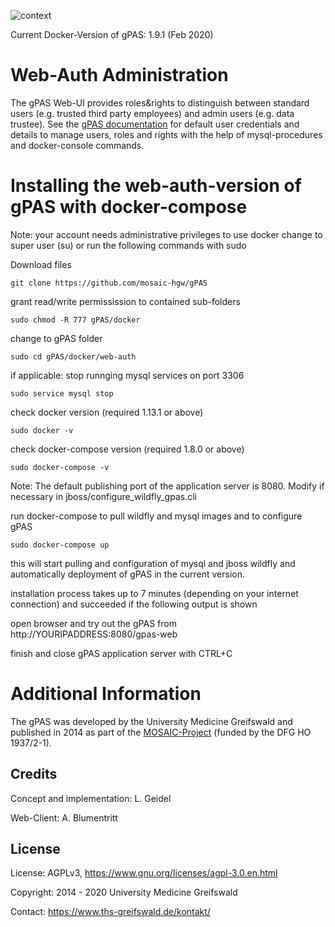 
![context](https://user-images.githubusercontent.com/12081369/49164566-a5794200-f32f-11e8-8d3a-96244ea00832.png)

Current Docker-Version of gPAS: 1.9.1 (Feb 2020)

# Web-Auth Administration
The gPAS Web-UI provides roles&rights to distinguish between standard users (e.g. trusted third party employees) and admin users (e.g. data trustee). See the [gPAS documentation](https://ths-greifswald.de/gpas/handbuch) for default user credentials and details to manage users, roles and rights with the help of mysql-procedures and docker-console commands.

# Installing the web-auth-version of gPAS with docker-compose #

Note: your account needs administrative privileges to use docker
change to super user (su) or run the following commands with sudo

Download files

```git clone https://github.com/mosaic-hgw/gPAS```

grant read/write permissission to contained sub-folders

```sudo chmod -R 777 gPAS/docker```

change to gPAS folder

```sudo cd gPAS/docker/web-auth ```

if applicable: stop runnging mysql services on port 3306 

```sudo service mysql stop```

check docker version (required 1.13.1 or above)

```sudo docker -v```

check docker-compose version (required 1.8.0 or above)

```sudo docker-compose -v```

Note: The default publishing port of the application server is 8080. Modify if necessary in jboss/configure_wildfly_gpas.cli

run docker-compose to pull wildfly and mysql images and to configure gPAS

```sudo docker-compose up```

this will start pulling and configuration of mysql and jboss wildfly and automatically deployment of gPAS in the current version.

installation process takes up to 7 minutes (depending on your internet connection) and succeeded if the following output is shown

open browser and try out the gPAS from http://YOURIPADDRESS:8080/gpas-web

finish and close gPAS application server with CTRL+C

# Additional Information #

The gPAS was developed by the University Medicine Greifswald  and published in 2014 as part of the [MOSAIC-Project](https://ths-greifswald.de/mosaic "") (funded by the DFG HO 1937/2-1).

## Credits ##
Concept and implementation: L. Geidel

Web-Client: A. Blumentritt

## License ##
License: AGPLv3, https://www.gnu.org/licenses/agpl-3.0.en.html

Copyright: 2014 - 2020 University Medicine Greifswald

Contact: https://www.ths-greifswald.de/kontakt/
